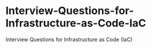 # Interview-Questions-for-Infrastructure-as-Code-IaC
Interview Questions for Infrastructure as Code (IaC)
